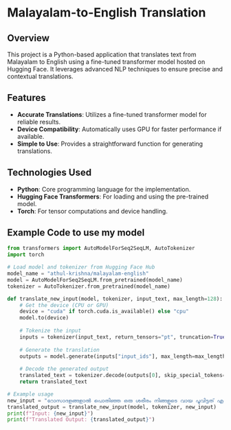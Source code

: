 # Malayalam-to-English Translation

## Overview
This project is a Python-based application that translates text from Malayalam to English using a fine-tuned transformer model hosted on Hugging Face. It leverages advanced NLP techniques to ensure precise and contextual translations.

## Features
- **Accurate Translations**: Utilizes a fine-tuned transformer model for reliable results.
- **Device Compatibility**: Automatically uses GPU for faster performance if available.
- **Simple to Use**: Provides a straightforward function for generating translations.

## Technologies Used
- **Python**: Core programming language for the implementation.
- **Hugging Face Transformers**: For loading and using the pre-trained model.
- **Torch**: For tensor computations and device handling.


## Example Code to use my model

```python
from transformers import AutoModelForSeq2SeqLM, AutoTokenizer
import torch

# Load model and tokenizer from Hugging Face Hub
model_name = "athul-krishna/malayalam-english"
model = AutoModelForSeq2SeqLM.from_pretrained(model_name)
tokenizer = AutoTokenizer.from_pretrained(model_name)

def translate_new_input(model, tokenizer, input_text, max_length=128):
    # Get the device (CPU or GPU)
    device = "cuda" if torch.cuda.is_available() else "cpu"
    model.to(device)
    
    # Tokenize the input
    inputs = tokenizer(input_text, return_tensors="pt", truncation=True, max_length=max_length).to(device)
    
    # Generate the translation
    outputs = model.generate(inputs["input_ids"], max_length=max_length)
    
    # Decode the generated output
    translated_text = tokenizer.decode(outputs[0], skip_special_tokens=True)
    return translated_text

# Example usage
new_input = "റോസാദളങ്ങളാൽ പൊതിഞ്ഞ ഒരു ശരീരം നിങ്ങളുടെ വായ പൂവിട്ടത് എവിടെയാണെന്ന് അടയാളപ്പെടുത്തുന്നു"  # Malayalam input
translated_output = translate_new_input(model, tokenizer, new_input)
print(f"Input: {new_input}")
print(f"Translated Output: {translated_output}")


